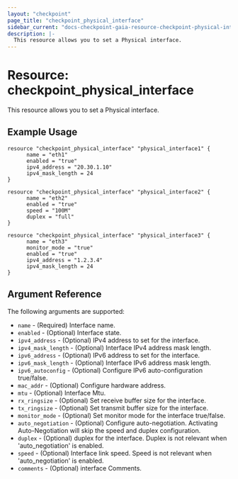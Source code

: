 ```yaml
---
layout: "checkpoint"
page_title: "checkpoint_physical_interface"
sidebar_current: "docs-checkpoint-gaia-resource-checkpoint-physical-interface"
description: |-
  This resource allows you to set a Physical interface.
---
```


# Resource: checkpoint_physical_interface

This resource allows you to set a Physical interface.

## Example Usage


```hcl
resource "checkpoint_physical_interface" "physical_interface1" {
      name = "eth1"
      enabled = "true"
      ipv4_address = "20.30.1.10"
      ipv4_mask_length = 24
}

resource "checkpoint_physical_interface" "physical_interface2" {
      name = "eth2"
      enabled = "true"
      speed = "100M"
      duplex = "full"
}

resource "checkpoint_physical_interface" "physical_interface3" {
      name = "eth3"
      monitor_mode = "true"
      enabled = "true"
      ipv4_address = "1.2.3.4"
      ipv4_mask_length = 24
}
```

## Argument Reference

The following arguments are supported:

* `name` - (Required) Interface name.
* `enabled` - (Optional) Interface state.
* `ipv4_address` - (Optional) IPv4 address to set for the interface.
* `ipv4_mask_length` - (Optional) Interface IPv4 address mask length.
* `ipv6_address` - (Optional) IPv6 address to set for the interface.
* `ipv6_mask_length` - (Optional) Interface IPv6 address mask length.
* `ipv6_autoconfig` - (Optional) Configure IPv6 auto-configuration true/false.
* `mac_addr` - (Optional) Configure hardware address.
* `mtu` - (Optional) Interface Mtu.
* `rx_ringsize` - (Optional) Set receive buffer size for the interface.
* `tx_ringsize` - (Optional) Set transmit buffer size for the interface.
* `monitor_mode` - (Optional) Set monitor mode for the interface true/false.
* `auto_negotiation` - (Optional) Configure auto-negotiation. Activating Auto-Negotiation will skip the speed and duplex configuration.
* `duplex` - (Optional) duplex for the interface. Duplex is not relevant when 'auto_negotiation' is enabled.
* `speed` - (Optional) Interface link speed. Speed is not relevant when 'auto_negotiation' is enabled.
* `comments` - (Optional) interface Comments.














